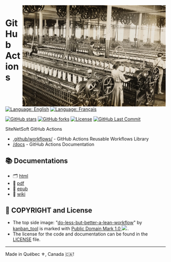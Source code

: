 <img src="./assets/workflow.webp" alt="Old photo of a workshop" style="width: 450px;" align="right">

# GitHub Actions

[![Language: English](https://img.shields.io/badge/Language-English-blue.svg)](./README.md)
[![Language: Français](https://img.shields.io/badge/Langue-Fran%C3%A7ais-blue.svg)](./README.fr.md)

[![GitHub stars](https://img.shields.io/github/stars/SiteNetSoft/GitHub-Actions?logo=github)](https://github.com/SiteNetSoft/GitHub-Actions/stargazers)
[![GitHub forks](https://img.shields.io/github/forks/SiteNetSoft/GitHub-Actions?logo=github)](https://github.com/SiteNetSoft/GitHub-Actions/network)
[![License](https://img.shields.io/github/license/SiteNetSoft/GitHub-Actions)](https://github.com/SiteNetSoft/GitHub-Actions/blob/master/LICENSE)
[![GitHub Last Commit](https://img.shields.io/github/last-commit/SiteNetSoft/GitHub-Actions?logo=github)](https://github.com/SiteNetSoft/GitHub-Actions/commits/master)

SiteNetSoft GitHub Actions

- [.github/workflows/](https://github.com/SiteNetSoft/GitHub-Actions/tree/master/.github/workflows) - GitHub Actions Reusable Workflows Library
- [/docs](https://github.com/SiteNetSoft/GitHub-Actions/tree/master/docs) - GitHub Actions Documentation

## :books: Documentations
- :card_index_dividers: [html](https://sitenetsoft.com/docs/latest/html/en/)
- :briefcase: [pdf](https://sitenetsoft.com/docs/latest/pdf/en/)
- :green_book: [epub](https://sitenetsoft.com/docs/latest/epub/en/)
- :memo: [wiki](https://github.com/SiteNetSoft/GitHub-Actions/wiki)

## :scroll: COPYRIGHT and License
* The top side image: "<a target="_blank" rel="noopener noreferrer" href="https://www.flickr.com/photos/125753676@N07/20950317165">do-less-but-better-a-lean-workflow</a>" by <a target="_blank" rel="noopener noreferrer" href="https://www.flickr.com/photos/125753676@N07">kanban_tool</a> is marked with <a target="_blank" rel="noopener noreferrer" href="https://creativecommons.org/publicdomain/mark/1.0/?ref=openverse">Public Domain Mark 1.0 <img src="https://mirrors.creativecommons.org/presskit/icons/pd.svg" style="height: 1em; margin-right: 0.125em; display: inline;"></img></a>.
* The license for the code and documentation can be found in the [LICENSE](./LICENSE) file.

---

Made in Québec :fleur_de_lis:, Canada 🇨🇦!